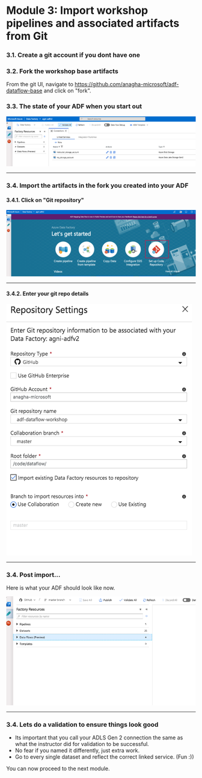 
# Module 3: Import workshop pipelines and associated artifacts from Git

### 3.1. Create a git account if you dont have one

### 3.2. Fork the workshop base artifacts

From the git UI, navigate to https://github.com/anagha-microsoft/adf-dataflow-base and click on "fork".

### 3.3. The state of your ADF when you start out

![import-1](00-images/import-1.png)

<hr>

### 3.4. Import the artifacts in the fork you created into your ADF

#### 3.4.1. Click on "Git repository"

![import-2](00-images/import-2.png)

<hr>

#### 3.4.2. Enter your git repo details

![import-3](00-images/import-3.png)

<hr>

### 3.4. Post import...

Here is what your ADF should look like now.

![import-4](00-images/import-4.png)

<hr>

### 3.4. Lets do a validation to ensure things look good

- Its important that you call your ADLS Gen 2 connection the same as what the instructor did for validation to be successful.<br>
- No fear if you named it differently, just extra work.<br>
- Go to every single dataset and reflect the correct linked service. (Fun :))<br>

You can now proceed to the next module.

